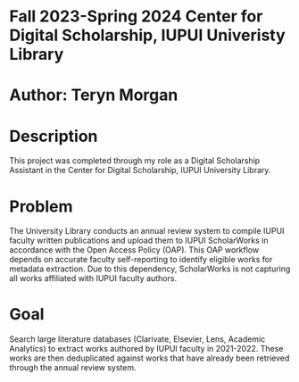 # Fall 2023-Spring 2024 Center for Digital Scholarship, IUPUI Univeristy Library
# Author: Teryn Morgan

# Description
This project was completed through my role as a Digital Scholarship Assistant in the Center for Digital Scholarship, IUPUI University Library. 
# Problem
The University Library conducts an annual review system to compile IUPUI faculty written publications and upload them to IUPUI ScholarWorks in accordance with the Open Access Policy (OAP). This OAP workflow depends on accurate faculty self-reporting to identify eligible works for metadata extraction. Due to this dependency, ScholarWorks is not capturing all works affiliated with IUPUI faculty authors. 

# Goal 
Search large literature databases (Clarivate, Elsevier, Lens, Academic Analytics) to extract works authored by IUPUI faculty in 2021-2022. These works are then deduplicated against works that have already been retrieved through the annual review system. 
